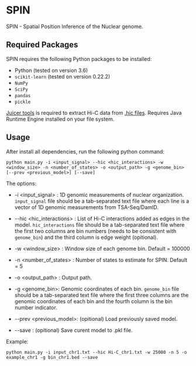 # SPIN
SPIN - Spatial Position Inference of the Nuclear genome.

## Required Packages
SPIN requires the following Python packages to be installed:
- Python (tested on version 3.6)
- `scikit-learn` (tested on version 0.22.2)
- `NumPy` 
- `SciPy`
- `pandas`
- `pickle`

[Juicer tools](https://github.com/aidenlab/juicer/wiki/Juicer-Tools-Quick-Start) is required to extract Hi-C data from [.hic files](https://github.com/aidenlab/juicer/wiki/Pre). Requires Java Runtime Engine  installed on your file system.

## Usage

After install all dependencies, run the following python command:

`python main.py -i <input_signal> --hic <hic_interactions> -w <window_size> -n <number_of_states> -o <output_path> -g <genome_bin> [--prev <previous_model>] [--save]`

The options:

- -i \<input_signal\> : 1D genomic measurements of nuclear organization. `input_signal` file should be a tab-separated text file where each line is a vector of 1D genomic measurements from TSA-Seq/DamID. 

- --hic \<hic_interactions\> : List of Hi-C interactions added as edges in the model. `hic_interactions` file should be a tab-separated text file where the first two columns are bin numbers (needs to be consistent with `genome_bin`) and the third column is edge weight (opitional).

- -w \<window_size\> : Window size of each genome bin. Default = 100000

- -n \<number_of_states\> : Number of states to estimate for SPIN. Default = 5

- -o \<output_path\> : Output path.

- -g \<genome_bin\>: Genomic coordinates of each bin. `genome_bin` file should be a tab-separated text file where the first three columns are the genomic coordinates of each bin and the fourth column is the bin number indicator. 

- --prev \<previous_model\>: (opitional) Load previously saved model.

- --save : (opitional) Save curent model to .pkl file.


Example:

`python main.py -i input_chr1.txt --hic Hi-C_chr1.txt -w 25000 -n 5 -o example_chr1 -g bin_chr1.bed --save`

